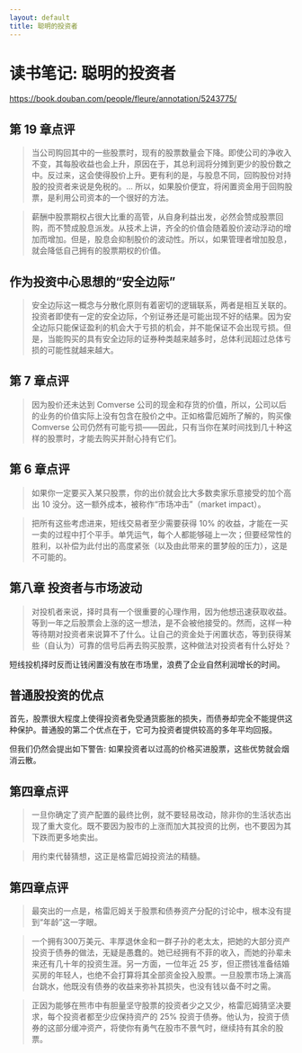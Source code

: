 ```yaml
---
layout: default
title: 聪明的投资者
---
```


# 读书笔记: 聪明的投资者

<https://book.douban.com/people/fleure/annotation/5243775/>
## 第 19 章点评

> 当公司购回其中的一些股票时，现有的股票数量会下降。即使公司的净收入不变，其每股收益也会上升，原因在于，其总利润将分摊到更少的股份数之中。反过来，这会使得股价上升。更有利的是，与股息不同，回购股份对持股的投资者来说是免税的。... 所以，如果股价便宜，将闲置资金用于回购股票，是利用公司资本的一个很好的方法。
>



> 薪酬中股票期权占很大比重的高管，从自身利益出发，必然会赞成股票回购，而不赞成股息派发。从技术上讲，齐全的价值会随着股价波动浮动的增加而增加。但是，股息会抑制股价的波动性。所以，如果管理者增加股息，就会降低自己拥有的股票期权的价值。
>

## 作为投资中心思想的“安全边际”

> 安全边际这一概念与分散化原则有着密切的逻辑联系，两者是相互关联的。投资者即使有一定的安全边际，个别证券还是可能出现不好的结果。因为安全边际只能保证盈利的机会大于亏损的机会，并不能保证不会出现亏损。但是，当能购买的具有安全边际的证券种类越来越多时，总体利润超过总体亏损的可能性就越来越大。
>

## 第 7 章点评

> 因为股价还未达到 Comverse 公司的现金和存货的价值，所以，公司以后的业务的价值实际上没有包含在股价之中。正如格雷厄姆所了解的，购买像 Comverse 公司仍然有可能亏损——因此，只有当你在某时间找到几十种这样的股票时，才能去购买并耐心持有它们。
>

## 第 6 章点评

> 如果你一定要买入某只股票，你的出价就会比大多数卖家乐意接受的加个高出 10 没分。这一额外成本，被称作“市场冲击”（market impact）。
>



> 把所有这些考虑进来，短线交易者至少需要获得 10% 的收益，才能在一买一卖的过程中打个平手。单凭运气，每个人都能够碰上一次；但要经常性的胜利，以补偿为此付出的高度紧张（以及由此带来的噩梦般的压力），这是不可能的。
>







## 第八章 投资者与市场波动

> 对投机者来说，择时具有一个很重要的心理作用，因为他想迅速获取收益。等到一年之后股票会上涨的这一想法，是不会被他接受的。然而，这样一种等待期对投资者来说算不了什么。让自己的资金处于闲置状态，等到获得某些（自认为）可靠的信号后再去购买股票，这种做法对投资者有什么好处？
>

短线投机择时反而让钱闲置没有放在市场里，浪费了企业自然利润增长的时间。


## 普通股投资的优点


首先，股票很大程度上使得投资者免受通货膨胀的损失，而债券却完全不能提供这种保护。普通股的第二个优点在于，它可为投资者提供较高的多年平均回报。





但我们仍然会提出如下警告: 如果投资者以过高的价格买进股票，这些优势就会烟消云散。


## 第四章点评

> 一旦你确定了资产配置的最终比例，就不要轻易改动，除非你的生活状态出现了重大变化。既不要因为股市的上涨而加大其投资的比例，也不要因为其下跌而更多地卖出。
>



> 用约束代替猜想，这正是格雷厄姆投资法的精髓。
>

## 第四章点评

> 最突出的一点是，格雷厄姆关于股票和债券资产分配的讨论中，根本没有提到“年龄”这一字眼。
>



> 一个拥有300万美元、丰厚退休金和一群子孙的老太太，把她的大部分资产投资于债券的做法，无疑是愚蠢的。她已经拥有不菲的收入，而她的孙辈未来还有几十年的投资生涯。另一方面，一位年近 25 岁，但正攒钱准备结婚买房的年轻人，也绝不会打算将其全部资金投入股票。一旦股票市场上演高台跳水，他既没有债券的收益来弥补其损失，也没有钱以备不时之需。
>



> 正因为能够在熊市中有胆量坚守股票的投资者少之又少，格雷厄姆猜坚决要求，每个投资者都至少应保持资产的 25% 投资于债券。他认为，投资于债券的这部分缓冲资产，将使你有勇气在股市不景气时，继续持有其余的股票。
>
